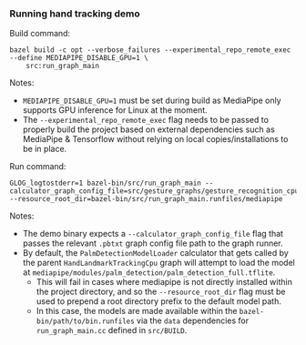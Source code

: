 ### Running hand tracking demo

Build command:

```
bazel build -c opt --verbose_failures --experimental_repo_remote_exec --define MEDIAPIPE_DISABLE_GPU=1 \
    src:run_graph_main
```

Notes:

- `MEDIAPIPE_DISABLE_GPU=1` must be set during build as MediaPipe only supports GPU inference for Linux at the moment.
- The `--experimental_repo_remote_exec` flag needs to be passed to properly build the project based on external dependencies such as MediaPipe & Tensorflow without relying on local copies/installations to be in place.

Run command:

```
GLOG_logtostderr=1 bazel-bin/src/run_graph_main --calculator_graph_config_file=src/gesture_graphs/gesture_recognition_cpu.pbtxt --resource_root_dir=bazel-bin/src/run_graph_main.runfiles/mediapipe
```

Notes:

- The demo binary expects a `--calculator_graph_config_file` flag that passes the relevant `.pbtxt` graph config file path to the graph runner.
- By default, the `PalmDetectionModelLoader` calculator that gets called by the parent `HandLandmarkTrackingCpu` graph will attempt to load the model at `mediapipe/modules/palm_detection/palm_detection_full.tflite`.
  - This will fail in cases where mediapipe is not directly installed within the project directory, and so the `--resource_root_dir` flag must be used to prepend a root directory prefix to the default model path.
  - In this case, the models are made available within the `bazel-bin/path/to/bin.runfiles` via the `data` dependencies for `run_graph_main.cc` defined in `src/BUILD`.
